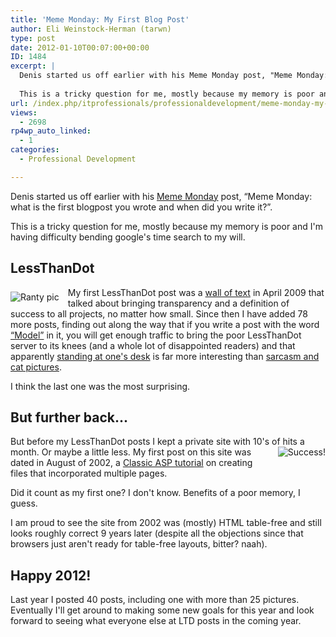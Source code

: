 ```yaml
---
title: 'Meme Monday: My First Blog Post'
author: Eli Weinstock-Herman (tarwn)
type: post
date: 2012-01-10T00:07:00+00:00
ID: 1484
excerpt: |
  Denis started us off earlier with his Meme Monday post, "Meme Monday: what is the first blogpost you wrote and when did you write it?".
  
  This is a tricky question for me, mostly because my memory is poor and I'm having difficulty bending google's time search to my will.
url: /index.php/itprofessionals/professionaldevelopment/meme-monday-my-first-blog/
views:
  - 2698
rp4wp_auto_linked:
  - 1
categories:
  - Professional Development

---
```

Denis started us off earlier with his [Meme Monday][1] post, “Meme Monday: what is the first blogpost you wrote and when did you write it?”.

This is a tricky question for me, mostly because my memory is poor and I'm having difficulty bending google's time search to my will.

## LessThanDot

<img src="http://tiernok.com/LTDBlog/rant.png" alt="Ranty pic" style="float: left; margin: .5em 1em .5em 0px;" />
  
My first LessThanDot post was a [wall of text][2] in April 2009 that talked about bringing transparency and a definition of success to all projects, no matter how small. Since then I have added 78 more posts, finding out along the way that if you write a post with the word [“Model”][3] in it, you will get enough traffic to bring the poor LessThanDot server to its knees (and a whole lot of disappointed readers) and that apparently [standing at one's desk][4] is far more interesting than [sarcasm and cat pictures][5].

I think the last one was the most surprising.

## But further back...

But before my LessThanDot posts I kept a private site with 10's of hits a month. <img src="http://tiernok.com/LTDBlog/success.jpg" alt="Success!" style="float: right; margin: 0px 0px .5em 1em;" />Or maybe a little less. My first post on this site was dated in August of 2002, a [Classic ASP tutorial][6] on creating files that incorporated multiple pages. 

Did it count as my first one? I don't know. Benefits of a poor memory, I guess.

I am proud to see the site from 2002 was (mostly) HTML table-free and still looks roughly correct 9 years later (despite all the objections since that browsers just aren't ready for table-free layouts, bitter? naah).

## Happy 2012!

Last year I posted 40 posts, including one with more than 25 pictures. Eventually I'll get around to making some new goals for this year and look forward to seeing what everyone else at LTD posts in the coming year.

 [1]: /index.php/ITProfessionals/ProfessionalDevelopment/meme-monday-what-is-the "Meme Monday: what is the first blogpost you wrote and when did you write it?"
 [2]: /index.php/ITProfessionals/ProjectManagement/an-invisible-project-is-a-failed-project "An Invisible Project is a Failed Project"
 [3]: /index.php/Architect/IntroductionArchitectureDesign/why-and-how-i-model "Why and How I model"
 [4]: /index.php/ITProfessionals/ITProcesses/trying-the-stand-up-desk "Trying the Standing Desk"
 [5]: /index.php/ITProfessionals/ITProcesses/process-kills-developer-passion-and-kittens "Process Kills Developer Passion...and Kittens, lots of Kittens"
 [6]: http://web.archive.org/web/20031027050202/http://www.tiernok.com/ShowTutorial.asp?rid=20 "Multiple Pages In the same file at Archive.Org"